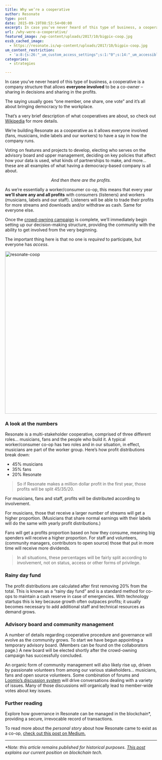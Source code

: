 ```yaml
---
title: Why we’re a cooperative
author: Resonate
type: post
date: 2015-09-19T08:53:54+00:00
excerpt: In case you’ve never heard of this type of business, a cooperative is a company structure that allows everyone involved to be a co-owner – sharing in decisions and sharing in the profits. The saying usually goes “one member, one share, one vote” and it’s all about bringing democracy to the workplace.
url: /why-were-a-cooperative/
featured_image: /wp-content/uploads/2017/10/bigpix-coop.jpg
essb_cached_image:
  - https://resonate.is/wp-content/uploads/2017/10/bigpix-coop.jpg
um_content_restriction:
  - 'a:8:{s:26:"_um_custom_access_settings";s:1:"0";s:14:"_um_accessible";s:1:"0";s:19:"_um_noaccess_action";s:1:"0";s:30:"_um_restrict_by_custom_message";s:1:"0";s:27:"_um_restrict_custom_message";s:0:"";s:19:"_um_access_redirect";s:1:"0";s:23:"_um_access_redirect_url";s:0:"";s:28:"_um_access_hide_from_queries";s:1:"0";}'
categories:
  - strategies

---
```

In case you&#8217;ve never heard of this type of business, a cooperative is a company structure that allows **everyone involved** to be a co-owner – sharing in decisions and sharing in the profits.

The saying usually goes &#8220;one member, one share, one vote&#8221; and it&#8217;s all about bringing democracy to the workplace.

That&#8217;s a very brief description of what cooperatives are about, so check out <a href="https://en.wikipedia.org/wiki/Cooperative" target="_blank" rel="noopener noreferrer">Wikipedia</a> for more details.

We&#8217;re building Resonate as a cooperative as it allows everyone involved (fans, musicians, indie labels and our workers) to have a say in how the company runs.

Voting on features and projects to develop, electing who serves on the advisory board and upper management, deciding on key policies that affect how your data is used, what kinds of partnerships to make, and more&#8230; these are all examples of what having a democracy-based company is all about.

<p style="text-align: center;">
  <em>And then there are the profits.</em>
</p>

As we&#8217;re essentially a worker/consumer co-op, this means that every year **we&#8217;ll share any and all profits** with consumers (listeners) and workers (musicians, labels and our staff). Listeners will be able to trade their profits for more streams and downloads and/or withdraw as cash. Same for everyone else.

Once the [crowd-owning campaign][1] is complete, we&#8217;ll immediately begin setting up our decision-making structure, providing the community with the ability to get involved from the very beginning.

The important thing here is that no one is _required_ to participate, but everyone has _access_.

[<img loading="lazy" decoding="async" width="1024" height="536" class="alignnone size-large wp-image-3001" src="https://resonate.is/wp-content/uploads/2015/09/Resonate-coop-1024x536.png" alt="resonate-coop" srcset="http://resonate.localhost/wp-content/uploads/2015/09/Resonate-coop-1024x536.png 1024w, http://resonate.localhost/wp-content/uploads/2015/09/Resonate-coop-300x157.png 300w, http://resonate.localhost/wp-content/uploads/2015/09/Resonate-coop-768x402.png 768w, http://resonate.localhost/wp-content/uploads/2015/09/Resonate-coop.png 1200w" sizes="(max-width: 1024px) 100vw, 1024px" />][2]

### A look at the numbers

Resonate is a multi-stakeholder cooperative, comprised of three different roles&#8230; musicians, fans and the people who build it. A typical worker/consumer co-op has two roles and in our situation, in effect, musicians are part of the worker group. Here&#8217;s how profit distributions break down:

  * 45% musicians
  * 35% fans
  * 20% Resonate

> So if Resonate makes a million dollar profit in the first year, those profits will be split 45/35/20.

For musicians, fans and staff, profits will be distributed according to involvement.

For musicians, those that receive a larger number of streams will get a higher proportion. (Musicians that share normal earnings with their labels will do the same with yearly profit distributions.)

Fans will get a profits proportion based on how they consume, meaning big spenders will receive a higher proportion. For staff and volunteers, (community managers, contributors to open source) those that put in more time will receive more dividends.

> In all situations, these percentages will be fairly split according to involvement, not on status, access or other forms of privilege.

### Rainy day fund

The profit distributions are calculated after first removing 20% from the total. This is known as a &#8220;rainy day fund&#8221; and is a standard method for co-ops to maintain a cash reserve in case of emergencies. With technology startups this is key because growth often outpaces profits; it usually becomes necessary to add additional staff and technical resources as demand grows.

### Advisory board and community management

A number of details regarding cooperative procedure and governance will evolve as the community grows. To start we have begun appointing a temporary advisory board. (Members can be found on the collaborators page.) A new board will be elected shortly after the crowd-owning campaign has successfully concluded.

An organic form of community management will also likely rise up, driven by passionate volunteers from among our various stakeholders&#8230; musicians, fans and open source volunteers. Some combination of forums and <a href="https://www.loomio.org/" target="_blank" rel="noopener noreferrer">Loomio&#8217;s discussion system</a> will drive conversations dealing with a variety of issues. Many of those discussions will organically lead to member-wide votes about key issues.

### Further reading

Explore how governance in Resonate can be managed in the blockchain*, providing a secure, irrevocable record of transactions.

To read more about the _personal story_ about how Resonate came to exist as a co-op, <a href="https://medium.com/@peteratomic/the-story-behind-resonate-4b1658677663" target="_blank" rel="noopener noreferrer">check out this post on Medium.</a>

* * *

_*Note: this article remains published for historical purposes. [This post][3] explains our current position on blockchain tech._

 [1]: https://resonate.is/crowd-owning-campaign/
 [2]: https://resonate.is/wp-content/uploads/2015/09/Resonate-coop.png
 [3]: https://community.resonate.is/t/clarification-about-blockchain-technology/2696
